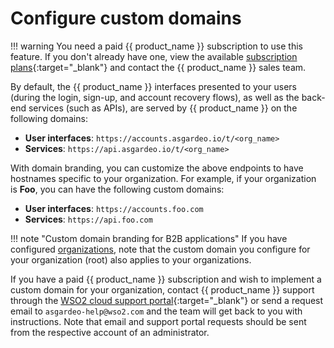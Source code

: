 # Configure custom domains
<Badge text="Paid subscription required" type="warn" />

!!! warning
    You need a paid {{ product_name }} subscription to use this feature. If you don't already have one, view the available [subscription plans](https://wso2.com/asgardeo/pricing/){:target="_blank"} and contact the {{ product_name }} sales team.

By default, the {{ product_name }} interfaces presented to your users (during the login, sign-up, and account recovery flows), as well as the back-end services (such as APIs), are served by {{ product_name }} on the following domains:

- **User interfaces**: `https://accounts.asgardeo.io/t/<org_name>`
- **Services**: `https://api.asgardeo.io/t/<org_name>`

With domain branding, you can customize the above endpoints to have hostnames specific to your organization. For example, if your organization is **Foo**, you can have the following custom domains:

- **User interfaces**: `https://accounts.foo.com`
- **Services**: `https://api.foo.com`

!!! note "Custom domain branding for B2B applications"
    If you have configured [organizations]({{base_path}}/guides/organization-management/manage-organizations/), note that the custom domain you configure for your organization (root) also applies to your organizations.

If you have a paid {{ product_name }} subscription and wish to implement a custom domain for your organization, contact {{ product_name }} support through the [WSO2 cloud support portal](https://cloud-support.wso2.com/){:target="_blank"} or send a request email to `asgardeo-help@wso2.com` and the team will get back to you with instructions.
Note that email and support portal requests should be sent from the respective account of an administrator.
